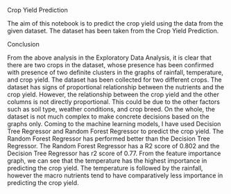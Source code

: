 Crop Yield Prediction 

The aim of this notebook is to predict the crop yield using the data from the given dataset. The dataset has been taken from the Crop Yield Prediction. 

Conclusion 

From the above analysis in the Exploratory Data Analysis, it is clear that there are two crops in the dataset, whose presence has been confirmed with presence of two definite clusters in the graphs of rainfall, temperature, and crop yield. The dataset has been collected for two different crops. The dataset has signs of proportional relationship between the nutrients and the crop yield. However, the relationship between the crop yield and the other columns is not directly proportional. This could be due to the other factors such as soil type, weather conditions, and crop breed. On the whole, the dataset is not much complex to make concrete decisions based on the graphs only. Coming to the machine learning models, I have used Decision Tree Regressor and Random Forest Regressor to predict the crop yield. The Random Forest Regressor has performed better than the Decision Tree Regressor. The Random Forest Regressor has a R2 score of 0.802 and the Decision Tree Regressor has r2 score of 0.77. From the feature importance graph, we can see that the temperature has the highest importance in predicting the crop yield. The temperature is followed by the rainfall, however the macro nutrients tend to have comparatively less importance in predicting the crop yield. 
